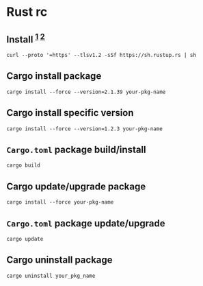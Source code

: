 # Rust rc

## Install <sup>[1][] [2][]</sup>

`curl --proto '=https' --tlsv1.2 -sSf https://sh.rustup.rs | sh`

[1]: http://rustup.rs
[2]: https://www.rust-lang.org/tools/install

## Cargo install package

    cargo install --force --version=2.1.39 your-pkg-name

## Cargo install specific version

    cargo install --force --version=1.2.3 your-pkg-name

## `Cargo.toml` package build/install

    cargo build

## Cargo update/upgrade package

    cargo install --force your-pkg-name

## `Cargo.toml` package update/upgrade

    cargo update

## Cargo uninstall package

    cargo uninstall your_pkg_name
